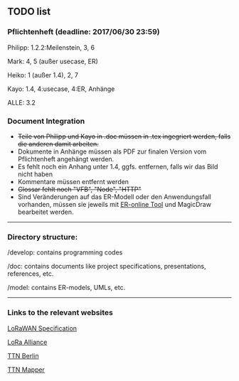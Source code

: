 ## TODO list
### Pflichtenheft (deadline: 2017/06/30 23:59)
Philipp: 1.2.2:Meilenstein, 3, 6

Mark: 4, 5 (außer usecase, ER)

Heiko: 1 (außer 1.4), 2, 7

Kayo: 1.4, 4:usecase, 4:ER, Anhänge

ALLE: 3.2

### Document Integration
- ~~Teile von Philipp und Kayo in .doc müssen in .tex ingegriert werden, falls die anderen damit arbeiten.~~
- Dokumente in Anhänge müssen als PDF zur finalen Version vom Pflichtenheft angehängt werden.
- Es fehlt noch ein Anhang unter 1.4, ggfs. entfernen, falls wir das Bild nicht haben
- Kommentare müssen entfernt werden
- ~~Glossar fehlt noch "VFB", "Node", "HTTP"~~
- Sind Veränderungen auf das ER-Modell oder den Anwendungsfall vorhanden, müssen sie jeweils mit [ER-online Tool](https://www.draw.io) und MagicDraw bearbeitet werden.

----

### Directory structure:
/develop: contains programming codes

/doc: contains documents like project specifications, presentations, references, etc.

/model: contains ER-models, UMLs, etc.

----
### Links to the relevant websites 

[LoRaWAN Specification](https://www.lora-alliance.org/portals/0/specs/LoRaWAN%20Specification%201R0.pdf)

[LoRa Alliance](https://www.lora-alliance.org/What-Is-LoRa/Technology)

[TTN Berlin](https://www.thethingsnetwork.org/community/berlin/)

[TTN Mapper](http://ttnmapper.org)

